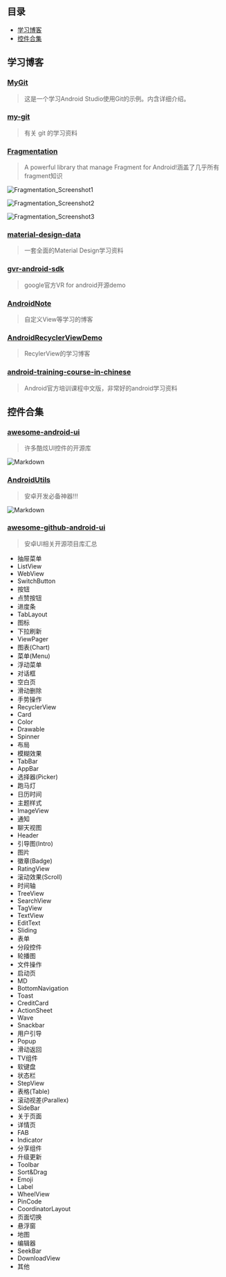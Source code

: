 ## 目录
* [学习博客](学习博客)
* [控件合集](控件合集)

## 学习博客
### [MyGit](https://github.com/Wensibob/MyGit)

> 这是一个学习Android Studio使用Git的示例。内含详细介绍。

### [my-git](https://github.com/xirong/my-git)

> 有关 git 的学习资料

### [Fragmentation](https://github.com/YoKeyword/Fragmentation)

> A powerful library that manage Fragment for Android!涵盖了几乎所有fragment知识

![Fragmentation_Screenshot1](http://i1.piimg.com/591992/fcc0591e38244dac.gif)

![Fragmentation_Screenshot2](http://i1.piimg.com/591992/79027fab7b9a4364.gif)

![Fragmentation_Screenshot3](http://i1.piimg.com/591992/d227446cb7a54e60.gif)

### [material-design-data](https://github.com/Luosunce/material-design-data)

> 一套全面的Material Design学习资料

### [gvr-android-sdk](https://github.com/googlevr/gvr-android-sdk)

> google官方VR for android开源demo

### [AndroidNote](https://github.com/GcsSloop/AndroidNote)

> 自定义View等学习的博客

### [AndroidRecyclerViewDemo](https://github.com/Frank-Zhu/AndroidRecyclerViewDemo)

> RecylerView的学习博客

### [android-training-course-in-chinese](https://github.com/kesenhoo/android-training-course-in-chinese)

> Android官方培训课程中文版，非常好的android学习资料

## 控件合集
### [awesome-android-ui](https://github.com/wasabeef/awesome-android-ui)

> 许多酷炫UI控件的开源库

![Markdown](http://i1.piimg.com/591992/d127c9944ec10007.png)

### [AndroidUtils](https://github.com/Blizzard-liu/AndroidUtils)

> 安卓开发必备神器!!!

![Markdown](http://i1.piimg.com/591992/567191f364317ef7.png)

### [awesome-github-android-ui](https://github.com/opendigg/awesome-github-android-ui)

> 安卓UI相关开源项目库汇总

+ 抽屉菜单
+ ListView
+ WebView
+ SwitchButton
+ 按钮
+ 点赞按钮
+ 进度条
+ TabLayout
+ 图标
+ 下拉刷新
+ ViewPager
+ 图表(Chart)
+ 菜单(Menu)
+ 浮动菜单
+ 对话框
+ 空白页
+ 滑动删除
+ 手势操作
+ RecyclerView
+ Card
+ Color
+ Drawable
+ Spinner
+ 布局
+ 模糊效果
+ TabBar
+ AppBar
+ 选择器(Picker)
+ 跑马灯
+ 日历时间
+ 主题样式
+ ImageView
+ 通知
+ 聊天视图
+ Header
+ 引导图(Intro)
+ 图片
+ 徽章(Badge)
+ RatingView
+ 滚动效果(Scroll)
+ 时间轴
+ TreeView
+ SearchView
+ TagView
+ TextView
+ EditText
+ Sliding
+ 表单
+ 分段控件
+ 轮播图
+ 文件操作
+ 启动页
+ MD
+ BottomNavigation
+ Toast
+ CreditCard
+ ActionSheet
+ Wave
+ Snackbar
+ 用户引导
+ Popup
+ 滑动返回
+ TV组件
+ 软键盘
+ 状态栏
+ StepView
+ 表格(Table)
+ 滚动视差(Parallex)
+ SideBar
+ 关于页面
+ 详情页
+ FAB
+ Indicator
+ 分享组件
+ 升级更新
+ Toolbar
+ Sort&Drag
+ Emoji
+ Label
+ WheelView
+ PinCode
+ CoordinatorLayout
+ 页面切换
+ 悬浮窗
+ 地图
+ 编辑器
+ SeekBar
+ DownloadView
+ 其他